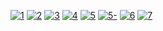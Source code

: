 
[![1]](https://github.com/conao3/docker-po4a)
[![2]](https://travis-ci.org/conao3/docker-po4a)
[![3]](https://github.com/conao3/docker-po4a)
[![4]](https://cloud.docker.com/u/conao3/repository/docker/conao3/po4a)
[![5]](https://microbadger.com/images/conao3/po4a)
[![5-]](https://microbadger.com/images/conao3/po4a)
[![6]](https://github.com/conao3/github-header)
[![7]](#!)

[1]: https://img.shields.io/github/tag/conao3/docker-po4a.svg?style=flat-square
[2]: https://img.shields.io/travis/conao3/docker-po4a/master.svg?style=flat-square
[3]: https://img.shields.io/github/license/conao3/docker-po4a.svg?style=flat-square
[4]: https://img.shields.io/docker/pulls/conao3/po4a.svg?style=flat-square
[5]: https://images.microbadger.com/badges/image/conao3/po4a.svg
[5-]: https://images.microbadger.com/badges/version/conao3/po4a.svg
[6]: https://files.conao3.com/github-header/gif/docker-po4a.gif
[7]: https://img.shields.io/badge/dynamic/json.svg?label=elm-package&colorB=5f9ea0&query=$.version&uri=https%3A%2F%2Fraw.githubusercontent.com%2Fymtszw%2Felm-xml-decode%2Fmaster%2Felm-package.json&prefix=v
